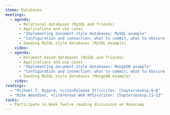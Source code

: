 ```yaml
---
theme: Databases
meetings:
  - agenda:
      - Relational databases (MySQL and friends)
      - Applications and use cases
      - "Implementing document-style databases: MySQL example"
      - "Configuration and connection: what to commit, what to obscure (`ENV` variables)"
      - Seeding MySQL-style databases (MySQL example)
    video:
  - agenda:
      - Document-based databases (NoSQL and friends)
      - Applications and use cases
      - "Implementing document-style databases: MongoDB example"
      - "Configuration and connection: what to commit, what to obscure (`ENV` variables)"
      - Seeding NoSQL-style databases (MongoDB example)
    video:
readings:
  - "Michael T. Nygard, <cite>Release It!</cite>: Chapters&nbsp;6–8"
  - "Mike Amundsen, <cite>Great Web APIs</cite>: Chapters&nbsp;11–13"
tasks:
  - Participate in Week Twelve reading discussion on Basecamp
---
```

